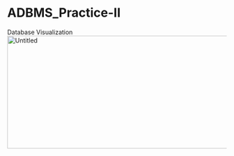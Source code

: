 # ADBMS_Practice-II
Database Visualization
<img width="868" height="259" alt="Untitled" src="https://github.com/user-attachments/assets/381ee919-d3ce-46ca-b236-780564397058" />
